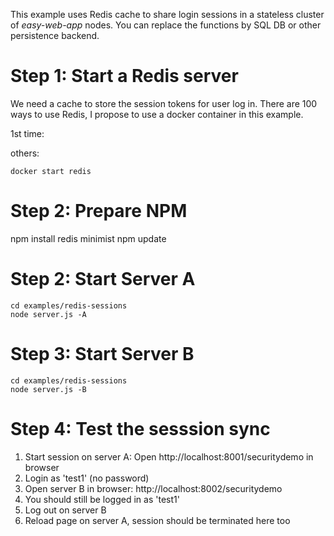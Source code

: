 This example uses Redis cache to share login sessions in a stateless cluster of *easy-web-app* nodes.
You can replace the functions by SQL DB or other persistence backend.

# Step 1: Start a Redis server

We need a cache to store the session tokens for user log in.
There are 100 ways to use Redis, I propose to use a docker container in this example.

1st time:

      

others:

    docker start redis

# Step 2: Prepare NPM 

  npm install redis minimist
  npm update

# Step 2: Start Server A

    cd examples/redis-sessions
    node server.js -A

# Step 3: Start Server B

    cd examples/redis-sessions
    node server.js -B

# Step 4: Test the sesssion sync

1. Start session on server A: Open http://localhost:8001/securitydemo in browser
2. Login as 'test1' (no password)
3. Open server B in browser: http://localhost:8002/securitydemo
4. You should still be logged in as 'test1'
5. Log out on server B
6. Reload page on server A, session should be terminated here too





